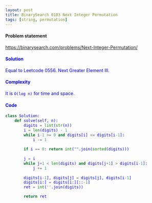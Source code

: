 ```yaml
---
layout: post
title: BinarySearch 0103 Next Integer Permutation
tags: [string, permutation]
---
```


#### Problem statement

<a href="https://binarysearch.com/problems/Next-Integer-Permutation/"> <font color = blue>https://binarysearch.com/problems/Next-Integer-Permutation/

#### Solution
Equal to Leetcode 0556. Next Greater Element III.

#### Complexity
It is `O(log n)` for time and space.

#### Code
```python
class Solution:
    def solve(self, n):
        digits = list(str(n))
        i = len(digits) - 1
        while i-1 >= 0 and digits[i] <= digits[i-1]:
            i -= 1
            
        if i == 0: return int("".join(sorted(digits)))
        
        j = i
        while j+1 < len(digits) and digits[j+1] > digits[i-1]:
            j += 1
        
        digits[i-1], digits[j] = digits[j], digits[i-1]
        digits[i:] = digits[i:][::-1]
        ret = int(''.join(digits))

        return ret
```
